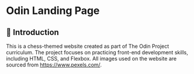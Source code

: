 # Odin Landing Page

## 📌 Introduction
This is a chess-themed website created as part of The Odin Project curriculum. The project focuses on practicing front-end development skills, including HTML, CSS, and Flexbox. All images used on the website are sourced from https://www.pexels.com/.
